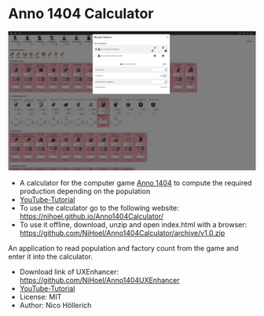 # Anno 1404 Calculator

[![Tutorial](CalculatorScreenshot.png?raw=true "Calculator Screenshot")](https://youtu.be/4ZJYZ5GBc60)

* A calculator for the computer game [Anno 1404](https://store.ubi.com/upc/de/anno-1404-history-edition/5e29c6565cdf9a03ec037ae7.html) to compute the required production depending on the population 
* [YouTube-Tutorial](https://youtu.be/4ZJYZ5GBc60)
* To use the calculator go to the following website: https://nihoel.github.io/Anno1404Calculator/
* To use it offline, download, unzip and open index.html with a browser: https://github.com/NiHoel/Anno1404Calculator/archive/v1.0.zip

An application to read population and factory count from the game and enter it into the calculator. 
* Download link of UXEnhancer: https://github.com/NiHoel/Anno1404UXEnhancer 
* [YouTube-Tutorial](https://youtu.be/k4WmgEIkp4s)
* License: MIT
* Author: Nico Höllerich
